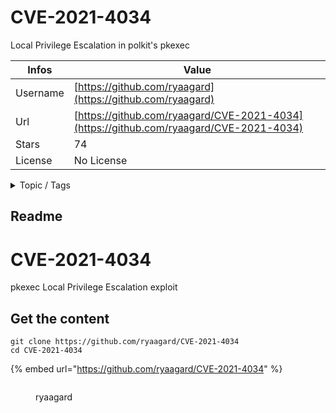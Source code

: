 # CVE-2021-4034

Local Privilege Escalation in polkit's pkexec

| Infos    | Value                                                              |
| -------- | -------------------------------------------------------------------|
| Username | [https://github.com/ryaagard](https://github.com/ryaagard) |
| Url      | [https://github.com/ryaagard/CVE-2021-4034](https://github.com/ryaagard/CVE-2021-4034)                                               |
| Stars    | 74                                                          |
| License  | No License                                                        |

<details>

<summary>Topic / Tags</summary>

* cve* cve-2021-4034* exploit

</details>

## Readme

# CVE-2021-4034
pkexec Local Privilege Escalation exploit



## Get the content

```
git clone https://github.com/ryaagard/CVE-2021-4034
cd CVE-2021-4034
```

{% embed url="https://github.com/ryaagard/CVE-2021-4034" %}

<figure><img src="https://avatars.githubusercontent.com/u/46634151?v=4" alt=""><figcaption><p>ryaagard</p></figcaption></figure>
